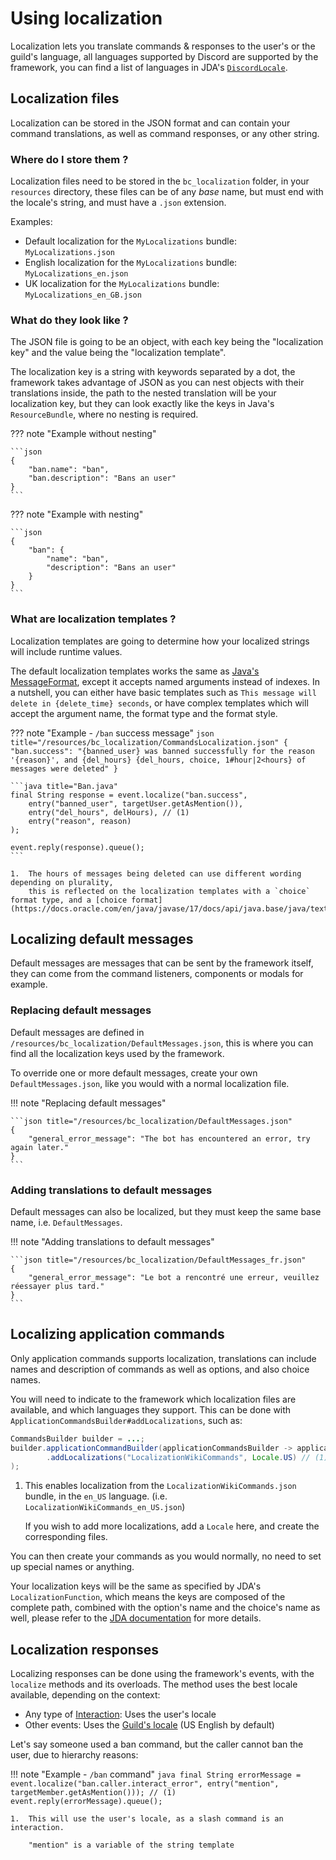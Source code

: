 # Using localization

Localization lets you translate commands & responses to the user's or the guild's language, all languages supported by Discord are supported by the framework, you can find a list of languages in JDA's [`DiscordLocale`](https://ci.dv8tion.net/job/JDA5/javadoc/net/dv8tion/jda/api/interactions/DiscordLocale.html).

## Localization files
Localization can be stored in the JSON format and can contain your command translations, as well as command responses, or any other string.

### Where do I store them ?
Localization files need to be stored in the `bc_localization` folder, in your `resources` directory, 
these files can be of any *base* name, but must end with the locale's string, and must have a `.json` extension.

Examples:

* Default localization for the `MyLocalizations` bundle: `MyLocalizations.json`
* English localization for the `MyLocalizations` bundle: `MyLocalizations_en.json`
* UK localization for the `MyLocalizations` bundle: `MyLocalizations_en_GB.json`

### What do they look like ?
The JSON file is going to be an object, with each key being the "localization key" and the value being the "localization template".

The localization key is a string with keywords separated by a dot, the framework takes advantage of JSON as you can nest objects with their translations inside, the path to the nested translation will be your localization key, 
but they can look exactly like the keys in Java's `ResourceBundle`, where no nesting is required.

??? note "Example without nesting"

    ```json
    {
        "ban.name": "ban",
        "ban.description": "Bans an user"
    }
    ```

??? note "Example with nesting"

    ```json
    {
        "ban": {
            "name": "ban",
            "description": "Bans an user"
        }
    }
    ```

### What are localization templates ?

Localization templates are going to determine how your localized strings will include runtime values. 

The default localization templates works the same as [Java's MessageFormat](https://docs.oracle.com/en/java/javase/17/docs/api/java.base/java/text/MessageFormat.html), except it accepts named arguments instead of indexes.
In a nutshell, you can either have basic templates such as `This message will delete in {delete_time} seconds`, or have complex templates which will accept the argument name, the format type and the format style.

??? note "Example - `/ban` success message"
    ```json title="/resources/bc_localization/CommandsLocalization.json"
    {
        "ban.success": "{banned_user} was banned successfully for the reason '{reason}', and {del_hours} {del_hours, choice, 1#hour|2<hours} of messages were deleted"
    }
    ```
    
    ```java title="Ban.java"
    final String response = event.localize("ban.success",
        entry("banned_user", targetUser.getAsMention()),
        entry("del_hours", delHours), // (1)
        entry("reason", reason)
    );

    event.reply(response).queue();
    ```

    1.  The hours of messages being deleted can use different wording depending on plurality, 
        this is reflected on the localization templates with a `choice` format type, and a [choice format](https://docs.oracle.com/en/java/javase/17/docs/api/java.base/java/text/ChoiceFormat.html)

## Localizing default messages
Default messages are messages that can be sent by the framework itself, they can come from the command listeners, components or modals for example. 

### Replacing default messages
Default messages are defined in `/resources/bc_localization/DefaultMessages.json`, this is where you can find all the localization keys used by the framework.

To override one or more default messages, create your own `DefaultMessages.json`, like you would with a normal localization file.

!!! note "Replacing default messages"
    
    ```json title="/resources/bc_localization/DefaultMessages.json"
    {
        "general_error_message": "The bot has encountered an error, try again later."
    }
    ```

### Adding translations to default messages

Default messages can also be localized, but they must keep the same base name, i.e. `DefaultMessages`.

!!! note "Adding translations to default messages"

    ```json title="/resources/bc_localization/DefaultMessages_fr.json"
    {
        "general_error_message": "Le bot a rencontré une erreur, veuillez réessayer plus tard."
    }   
    ```

## Localizing application commands
Only application commands supports localization, translations can include names and description of commands as well as options, and also choice names.

You will need to indicate to the framework which localization files are available, and which languages they support. This can be done with `ApplicationCommandsBuilder#addLocalizations`, such as:

``` java title="Main.java"
CommandsBuilder builder = ...;
builder.applicationCommandBuilder(applicationCommandsBuilder -> applicationCommandsBuilder
        .addLocalizations("LocalizationWikiCommands", Locale.US) // (1)
);
```

1.  This enables localization from the `LocalizationWikiCommands.json` bundle, in the `en_US` language. (i.e. `LocalizationWikiCommands_en_US.json`)

    If you wish to add more localizations, add a `Locale` here, and create the corresponding files.

You can then create your commands as you would normally, no need to set up special names or anything.

Your localization keys will be the same as specified by JDA's `LocalizationFunction`, 
which means the keys are composed of the complete path, combined with the option's name and the choice's name as well, please refer to the [JDA documentation](https://ci.dv8tion.net/job/JDA5/javadoc/net/dv8tion/jda/api/interactions/commands/localization/LocalizationFunction.html) for more details.

## Localization responses

Localizing responses can be done using the framework's events, with the `localize` methods and its overloads. The method uses the best locale available, depending on the context:

* Any type of [Interaction](https://ci.dv8tion.net/job/JDA5/javadoc/net/dv8tion/jda/api/interactions/Interaction.html): Uses the user's locale
* Other events: Uses the [Guild's locale](https://ci.dv8tion.net/job/JDA5/javadoc/net/dv8tion/jda/api/entities/Guild.html#getLocale()) (US English by default)

Let's say someone used a ban command, but the caller cannot ban the user, due to hierarchy reasons:

!!! note "Example - `/ban` command"
    ```java
    final String errorMessage = event.localize("ban.caller.interact_error", entry("mention", targetMember.getAsMention())); // (1)
    event.reply(errorMessage).queue();
    ```

    1.  This will use the user's locale, as a slash command is an interaction.

        "mention" is a variable of the string template